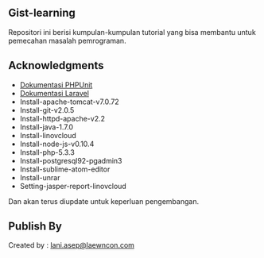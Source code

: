 ## Gist-learning

Repositori ini berisi kumpulan-kumpulan tutorial yang bisa membantu untuk pemecahan masalah pemrograman.

## Acknowledgments
* [Dokumentasi PHPUnit](https://www.gitbook.com/book/laniasepsutisna/manual-phpunit)
* [Dokumentasi Laravel](https://laniasepsutisna.gitbooks.io/laravel/content/)
* Install-apache-tomcat-v7.0.72
* Install-git-v2.0.5
* Install-httpd-apache-v2.2
* Install-java-1.7.0
* Install-linovcloud
* Install-node-js-v0.10.4
* Install-php-5.3.3
* Install-postgresql92-pgadmin3
* Install-sublime-atom-editor
* Install-unrar
* Setting-jasper-report-linovcloud


Dan akan terus diupdate untuk keperluan pengembangan.

## Publish By
Created by : lani.asep@laewncon.com
